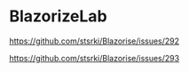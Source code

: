 # BlazorizeLab
https://github.com/stsrki/Blazorise/issues/292

https://github.com/stsrki/Blazorise/issues/293
